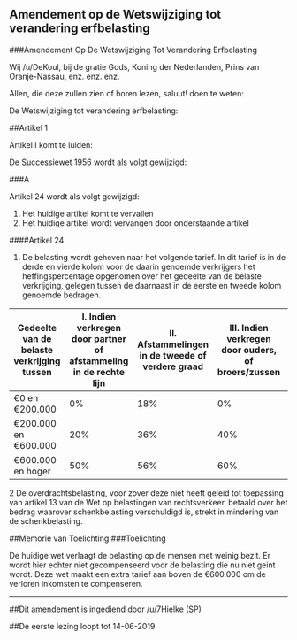 ## Amendement op de Wetswijziging tot verandering erfbelasting 
 
###Amendement Op De Wetswijziging Tot Verandering Erfbelasting

Wij /u/DeKoul, bij de gratie Gods, Koning der Nederlanden, Prins van Oranje-Nassau, enz. enz. enz.

Allen, die deze zullen zien of horen lezen, saluut! doen te weten:

De Wetswijziging tot verandering erfbelasting:

##Artikel 1

Artikel I komt te luiden:

De Successiewet 1956 wordt als volgt gewijzigd:

###A

Artikel 24 wordt als volgt gewijzigd:

1. Het huidige artikel komt te vervallen
2. Het huidige artikel wordt vervangen door onderstaande artikel 

 ####Artikel 24

 1. De belasting wordt geheven naar het volgende tarief. In dit tarief is in de derde en vierde kolom voor de daarin genoemde verkrijgers het heffingspercentage opgenomen over het gedeelte van de belaste verkrijging, gelegen tussen de daarnaast in de eerste en tweede kolom genoemde bedragen.

Gedeelte van de belaste verkrijging tussen | I. Indien verkregen door partner of afstammeling in de rechte lijn|II. Afstammelingen in de tweede of verdere graad|III. Indien verkregen door ouders, of broers/zussen|IV. In overige gevallen|
---|---|---|---|---
€0 en €200.000 | 0%| 18%| 0% |30%|
€200.000 en €600.000 | 20% | 36% | 40% | 40%|
€600.000 en hoger | 50% | 56% | 60% | 60%|

2       De overdrachtsbelasting, voor zover deze niet heeft geleid tot toepassing van artikel 13 van de Wet op belastingen van rechtsverkeer, betaald over het bedrag waarover schenkbelasting verschuldigd is, strekt in mindering van de schenkbelasting.

##Memorie van Toelichting
###Toelichting

De huidige wet verlaagt de belasting op de mensen met weinig bezit. Er wordt hier echter niet gecompenseerd voor de belasting die nu niet geint wordt. Deze wet maakt een extra tarief aan boven de €600.000 om de verloren inkomsten te compenseren.

---

##Dit amendement is ingediend door /u/7Hielke (SP)

##De eerste lezing loopt tot 14-06-2019